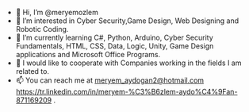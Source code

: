 - 👋 Hi, I’m @meryemozlem
- 👀 I’m interested in Cyber Security,Game Design, Web Designing and Robotic Coding.
- 🌱 I’m currently learning C#, Python, Arduino, Cyber Security Fundamentals, HTML, CSS, Data, Logic, Unity, Game Design applications and Microsoft Office Programs.
- 💞️ I would like to cooperate with Companies working in the fields I am related to.
- 📫 You can reach me at meryem_aydogan2@hotmail.com https://tr.linkedin.com/in/meryem-%C3%B6zlem-aydo%C4%9Fan-871169209 . 

<!---
meryemozlem/meryemozlem is a ✨ special ✨ repository because its `README.md` (this file) appears on your GitHub profile.
You can click the Preview link to take a look at your changes.
--->
